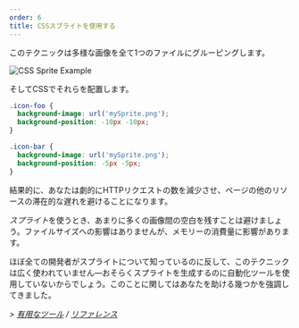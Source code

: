 ```yaml
---
order: 6
title: CSSスプライトを使用する
---
```


このテクニックは多様な画像を全て1つのファイルにグルーピングします。

<img id="img-sprite" src="https://browserdiet.com/en/assets/img/sprite-example.jpg" alt="CSS Sprite Example">

そしてCSSでそれらを配置します。

```css
.icon-foo {
  background-image: url('mySprite.png');
  background-position: -10px -10px;
}

.icon-bar {
  background-image: url('mySprite.png');
  background-position: -5px -5px;
}
```

結果的に、あなたは劇的にHTTPリクエストの数を減少させ、ページの他のリソースの滞在的な遅れを避けることになります。

*スプライト*を使うとき、あまりに多くの画像間の空白を残すことは避けましょう。ファイルサイズへの影響はありませんが、メモリーの消費量に影響があります。

ほぼ全ての開発者がスプライトについて知っているのに反して、このテクニックは広く使われていません&mdash;おそらくスプライトを生成するのに自動化ツールを使用していないからでしょう。このことに関してはあなたを助ける幾つかを強調してきました。


*> [有用なツール](https://github.com/zenorocha/browser-diet/wiki/Tools#wiki-use-css-sprites) / [リファレンス](https://github.com/zenorocha/browser-diet/wiki/References#use-css-sprites)*
